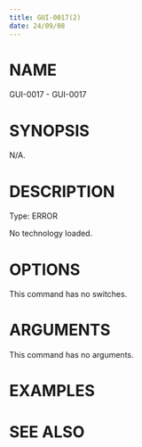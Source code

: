 ```yaml
---
title: GUI-0017(2)
date: 24/09/08
---
```


# NAME

GUI-0017 - GUI-0017

# SYNOPSIS

N/A.

# DESCRIPTION

Type: ERROR

No technology loaded.

# OPTIONS

This command has no switches.

# ARGUMENTS

This command has no arguments.

# EXAMPLES

# SEE ALSO
